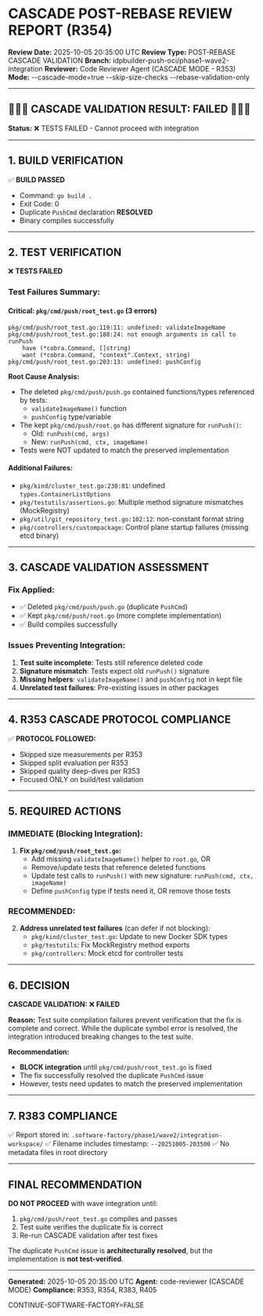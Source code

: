 # CASCADE POST-REBASE REVIEW REPORT (R354)

**Review Date:** 2025-10-05 20:35:00 UTC
**Review Type:** POST-REBASE CASCADE VALIDATION
**Branch:** idpbuilder-push-oci/phase1-wave2-integration
**Reviewer:** Code Reviewer Agent (CASCADE MODE - R353)
**Mode:** --cascade-mode=true --skip-size-checks --rebase-validation-only

---

## 🔴🔴🔴 CASCADE VALIDATION RESULT: FAILED 🔴🔴🔴

**Status:** ❌ TESTS FAILED - Cannot proceed with integration

---

## 1. BUILD VERIFICATION

✅ **BUILD PASSED**
- Command: `go build .`
- Exit Code: 0
- Duplicate `PushCmd` declaration **RESOLVED**
- Binary compiles successfully

---

## 2. TEST VERIFICATION

❌ **TESTS FAILED**

### Test Failures Summary:

#### Critical: `pkg/cmd/push/root_test.go` (3 errors)
```
pkg/cmd/push/root_test.go:119:11: undefined: validateImageName
pkg/cmd/push/root_test.go:188:24: not enough arguments in call to runPush
	have (*cobra.Command, []string)
	want (*cobra.Command, "context".Context, string)
pkg/cmd/push/root_test.go:203:13: undefined: pushConfig
```

**Root Cause Analysis:**
- The deleted `pkg/cmd/push/push.go` contained functions/types referenced by tests:
  - `validateImageName()` function
  - `pushConfig` type/variable
- The kept `pkg/cmd/push/root.go` has different signature for `runPush()`:
  - Old: `runPush(cmd, args)`
  - New: `runPush(cmd, ctx, imageName)`
- Tests were NOT updated to match the preserved implementation

#### Additional Failures:
- `pkg/kind/cluster_test.go:238:81`: undefined `types.ContainerListOptions`
- `pkg/testutils/assertions.go`: Multiple method signature mismatches (MockRegistry)
- `pkg/util/git_repository_test.go:102:12`: non-constant format string
- `pkg/controllers/custompackage`: Control plane startup failures (missing etcd binary)

---

## 3. CASCADE VALIDATION ASSESSMENT

### Fix Applied:
- ✅ Deleted `pkg/cmd/push/push.go` (duplicate `PushCmd`)
- ✅ Kept `pkg/cmd/push/root.go` (more complete implementation)
- ✅ Build compiles successfully

### Issues Preventing Integration:
1. **Test suite incomplete**: Tests still reference deleted code
2. **Signature mismatch**: Tests expect old `runPush()` signature
3. **Missing helpers**: `validateImageName()` and `pushConfig` not in kept file
4. **Unrelated test failures**: Pre-existing issues in other packages

---

## 4. R353 CASCADE PROTOCOL COMPLIANCE

✅ **PROTOCOL FOLLOWED:**
- Skipped size measurements per R353
- Skipped split evaluation per R353
- Skipped quality deep-dives per R353
- Focused ONLY on build/test validation

---

## 5. REQUIRED ACTIONS

### IMMEDIATE (Blocking Integration):
1. **Fix `pkg/cmd/push/root_test.go`:**
   - Add missing `validateImageName()` helper to `root.go`, OR
   - Remove/update tests that reference deleted functions
   - Update test calls to `runPush()` with new signature: `runPush(cmd, ctx, imageName)`
   - Define `pushConfig` type if tests need it, OR remove those tests

### RECOMMENDED:
2. **Address unrelated test failures** (can defer if not blocking):
   - `pkg/kind/cluster_test.go`: Update to new Docker SDK types
   - `pkg/testutils`: Fix MockRegistry method exports
   - `pkg/controllers`: Mock etcd for controller tests

---

## 6. DECISION

**CASCADE VALIDATION:** ❌ **FAILED**

**Reason:** Test suite compilation failures prevent verification that the fix is complete and correct. While the duplicate symbol error is resolved, the integration introduced breaking changes to the test suite.

**Recommendation:**
- **BLOCK integration** until `pkg/cmd/push/root_test.go` is fixed
- The fix successfully resolved the duplicate `PushCmd` issue
- However, tests need updates to match the preserved implementation

---

## 7. R383 COMPLIANCE

✅ Report stored in: `.software-factory/phase1/wave2/integration-workspace/`
✅ Filename includes timestamp: `--20251005-203500`
✅ No metadata files in root directory

---

## FINAL RECOMMENDATION

**DO NOT PROCEED** with wave integration until:
1. `pkg/cmd/push/root_test.go` compiles and passes
2. Test suite verifies the duplicate fix is correct
3. Re-run CASCADE validation after test fixes

The duplicate `PushCmd` issue is **architecturally resolved**, but the implementation is **not test-verified**.

---

**Generated:** 2025-10-05 20:35:00 UTC
**Agent:** code-reviewer (CASCADE MODE)
**Compliance:** R353, R354, R383, R405

CONTINUE-SOFTWARE-FACTORY=FALSE
